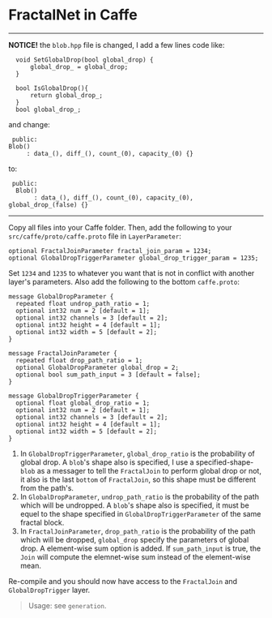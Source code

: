 FractalNet in Caffe
===================

-----------------------
**NOTICE!**
the `blob.hpp` file is changed, I add a few lines code like:
```
  void SetGlobalDrop(bool global_drop) {
      global_drop_ = global_drop;
  }

  bool IsGlobalDrop(){
      return global_drop_;
  }
  bool global_drop_;
  ```
  and change:
  ```
   public:
  Blob()
       : data_(), diff_(), count_(0), capacity_(0) {}
```
to:
```
 public:
  Blob()
       : data_(), diff_(), count_(0), capacity_(0), global_drop_(false) {}
```

 -------------------
 
Copy all files into your Caffe folder. Then, add the following to your ``src/caffe/proto/caffe.proto`` file in ``LayerParameter``:

    optional FractalJoinParameter fractal_join_param = 1234;
	optional GlobalDropTriggerParameter global_drop_trigger_param = 1235;

Set ``1234`` and ``1235`` to whatever you want that is not in conflict with another layer's parameters. Also add the following to the bottom ``caffe.proto``:
```
message GlobalDropParameter {
  repeated float undrop_path_ratio = 1;
  optional int32 num = 2 [default = 1];
  optional int32 channels = 3 [default = 2];
  optional int32 height = 4 [default = 1];
  optional int32 width = 5 [default = 2];
}

message FractalJoinParameter {
  repeated float drop_path_ratio = 1;
  optional GlobalDropParameter global_drop = 2;
  optional bool sum_path_input = 3 [default = false];
}

message GlobalDropTriggerParameter {
  optional float global_drop_ratio = 1;
  optional int32 num = 2 [default = 1];
  optional int32 channels = 3 [default = 2];
  optional int32 height = 4 [default = 1];
  optional int32 width = 5 [default = 2];
}
```
1. In `GlobalDropTriggerParameter`, `global_drop_ratio` is the probability of global drop. A `blob`'s shape also is specified, I use a specified-shape-`blob` as a messager to tell the `FractalJoin` to perform global drop or not, it also is the last `bottom` of `FractalJoin`, so this shape must be different from the path's.
2. In `GlobalDropParameter`, `undrop_path_ratio` is the probability of the path which will be undropped. A `blob`'s shape also is specified, it must be equel to the shape specified in `GlobalDropTriggerParameter` of the same fractal block.
3. In `FractalJoinParameter`, `drop_path_ratio` is the probability of the path which will be dropped, `global_drop` specify the parameters of global drop. A element-wise sum option is added. If `sum_path_input` is true, the `Join` will compute the elemnet-wise sum instead of the element-wise mean.

Re-compile and you should now have access to the ``FractalJoin`` and  ``GlobalDropTrigger`` layer.

> Usage: see `generation`.
